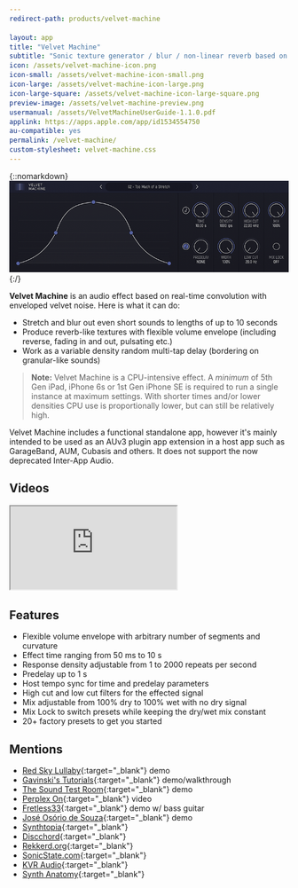 ```yaml
---
redirect-path: products/velvet-machine

layout: app
title: "Velvet Machine"
subtitle: "Sonic texture generator / blur / non-linear reverb based on velvet noise convolution (AUv3, iPad and iPhone)"
icon: /assets/velvet-machine-icon.png
icon-small: /assets/velvet-machine-icon-small.png
icon-large: /assets/velvet-machine-icon-large.png
icon-large-square: /assets/velvet-machine-icon-large-square.png
preview-image: /assets/velvet-machine-preview.png
usermanual: /assets/VelvetMachineUserGuide-1.1.0.pdf
applink: https://apps.apple.com/app/id1534554750
au-compatible: yes
permalink: /velvet-machine/
custom-stylesheet: velvet-machine.css
---
```


{::nomarkdown}
<img src="/assets/velvet-machine-screen.png" data-rjs="2" class="img-fluid d-block mx-auto mb-3" alt="Velvet Machine">
{:/}

**Velvet Machine** is an audio effect based on real-time convolution with enveloped velvet noise. Here is what it can do:
- Stretch and blur out even short sounds to lengths of up to 10 seconds
- Produce reverb-like textures with flexible volume envelope (including reverse, fading in and out, pulsating etc.)
- Work as a variable density random multi-tap delay (bordering on granular-like sounds)

> **Note:** Velvet Machine is a CPU-intensive effect. A *minimum* of 5th Gen iPad, iPhone 6s or 1st Gen iPhone SE is required to run a single instance at maximum settings. With shorter times and/or lower densities CPU use is proportionally lower, but can still be relatively high.

Velvet Machine includes a functional standalone app, however it's mainly intended to be used as an AUv3 plugin app extension in a host app such as GarageBand, AUM, Cubasis and others. It does not support the now deprecated Inter-App Audio.

## Videos

<div class="embed-responsive embed-responsive-16by9 mb-3">
  <iframe class="embed-responsive-item" src="https://www.youtube.com/embed/videoseries?list=PLJaQXsZjUetTVt8CfUcFriHNh6LvGlnXy" allowfullscreen></iframe>
</div>

## Features

- Flexible volume envelope with arbitrary number of segments and curvature
- Effect time ranging from 50 ms to 10 s
- Response density adjustable from 1 to 2000 repeats per second
- Predelay up to 1 s
- Host tempo sync for time and predelay parameters
- High cut and low cut filters for the effected signal
- Mix adjustable from 100% dry to 100% wet with no dry signal
- Mix Lock to switch presets while keeping the dry/wet mix constant
- 20+ factory presets to get you started

## Mentions

* [Red Sky Lullaby](https://youtu.be/-5Gi6MAHT-g){:target="_blank"} demo
* [Gavinski's Tutorials](https://youtu.be/j49SR6Tr_vI){:target="_blank"} demo/walkthrough
* [The Sound Test Room](https://youtu.be/A8ahynTH4Tg){:target="_blank"} demo
* [Perplex On](https://youtu.be/BB8wCaXCPyY){:target="_blank"} video
* [Fretless33](https://youtu.be/r_4jN341i4o){:target="_blank"} demo w/ bass guitar
* [José Osório de Souza](https://youtu.be/dxc5T6eVTtg){:target="_blank"} demo
* [Synthtopia](https://www.synthtopia.com/content/2020/10/19/velvet-machine-brings-convolution-fairy-dust-to-your-ipad/){:target="_blank"}
* [Discchord](https://discchord.com/appnews/2020/10/17/velvet-machine-by-yuri-turov){:target="_blank"}
* [Rekkerd.org](https://rekkerd.org/stretch-and-blur-your-sound-with-the-velvet-machine-app-for-ios-auv3/){:target="_blank"}
* [SonicState.com](https://sonicstate.com/news/2020/10/20/-sonic-texture-generator-for-iphone-and-ipad/){:target="_blank"}
* [KVR Audio](https://www.kvraudio.com/news/yuri-turov-launches-velvet-machine---auv3-sonic-texture-generator-for-ipad-and-iphone-49912){:target="_blank"}
* [Synth Anatomy](https://www.synthanatomy.com/2020/10/velvet-machine-new-auv3-real-time-convolution-based-sonic-texture-generator.html){:target="_blank"}
